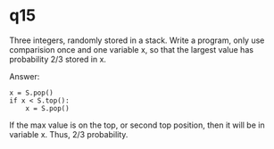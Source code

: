 # q15

Three integers, randomly stored in a stack. Write a program, only use comparision once and one variable x, so that the largest value has probability 2/3 stored in x.

Answer:
```
x = S.pop()
if x < S.top():
    x = S.pop()
```

If the max value is on the top, or second top position, then it will be in variable x. Thus, 2/3 probability.
